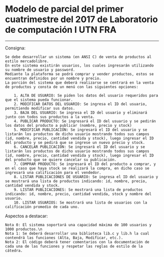 # Modelo de parcial del primer cuatrimestre del 2017 de Laboratorio de computación I UTN FRA
*********************************************************************************************

Consigna:

    Se debe desarrollar un sistema (en ANSI C) de venta de productos al estilo mercadolibre. 
    En este sistema existirán usuarios, los cuales ingresarán utilizando su nombre de usuario y password. 
    Mediante la plataforma se podrá comprar y vender productos, estos se encuentran definidos por un nombre y precio.
    La porción del sistema que deberá realizarse se centrará en la venta de productos y consta de un menú con las siguientes opciones:
    
        1. ALTA DE USUARIO:​ Se piden los datos del usuario requeridos para que el sistema pueda funcionar.
        2. MODIFICAR DATOS DEL USUARIO:​ Se ingresa el ID del usuario, permitiendo modificar sus datos.
        3. BAJA DEL USUARIO:​ Se ingresa el ID del usuario y eliminará junto con todos sus productos a la venta.
        4. PUBLICAR PRODUCTO:​ Se ingresará el ID del usuario y se pedirán los datos del producto a publicar (nombre, precio y stock)
        5. MODIFICAR PUBLICACIÓN:​ Se ingresará el ID del usuario y se listarán los productos de dicho usuario mostrando todos sus campos (id, nombre, precio, cantidad vendida y stock), luego ingresar el ID del producto y se pedirá que se ingrese un nuevo precio y stock.
        6. CANCELAR PUBLICACIÓN:​ Se ingresará el ID del usuario y se listarán los productos de dicho usuario mostrando todos sus campos (id, nombre, precio, cantidad vendida y stock), luego ingresar el ID del producto que se quiere cancelar su publicación.
        7. COMPRAR PRODUCTO:​ Se ingresará el ID del producto a comprar, y en el caso que haya stock se realizará la compra, en dicho caso se ingresará una calificación para el vendedor.
        8. LISTAR PUBLICACIONES DE USUARIO: ​Se ingresa el ID del usuario y se mostrará una lista de productos indicando: id, nombre, precio, cantidad vendida y stock.
        9. LISTAR PUBLICACIONES:​ Se mostrará una lista de productos indicando: id, nombre, precio, cantidad vendida, stock y nombre del usuario.
        10. LISTAR USUARIOS:​ Se mostrará una lista de usuarios con la calificación promedio de cada uno.

Aspectos a destacar:

    Nota 0: El sistema soportará una capacidad máxima de 100 usuarios y 1000 productos.\n
    Nota 1: Se deberá desarrollar una biblioteca lib.c y lib.h la cual contendrá las funciones (Alta, Baja, Modificar, etc.).
    Nota 2: El código deberá tener comentarios con la documentación de cada una de las funciones y respetar las reglas de estilo de la cátedra.
